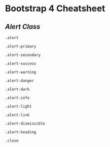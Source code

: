 <!-- comment -->
# Bootstrap 4 Cheatsheet


## *Alert Class*

```
.alert

.alert-primary

.alert-secondary

.alert-success

.alert-warning

.alert-danger

.alert-dark

.alert-info

.alert-light

.alert-link

.alert-dismissible

.alert-heading

.close
